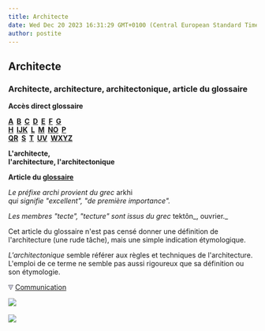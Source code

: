 ```yaml
---
title: Architecte
date: Wed Dec 20 2023 16:31:29 GMT+0100 (Central European Standard Time)
author: postite
---
```


## Architecte
### Architecte, architecture, architectonique, article du glossaire
 **Accès direct glossaire**

**[A](a.html)  [B](b.html)  [C](c.html)  [D](d.html)  [E](e.html)  [F](f.html)  [G](g.html)  
[H](h.html)  [IJK](ijk.html)  [L](l.html)  [M](m.html)  [NO](no.html)  [P](p.html)  
[QR](qr.html)  [S](s.html)  [T](t.html)  [UV](uv.html)  [WXYZ](wxyz.html)**

**L'architecte,  
l'architecture, l'architectonique**

**Article du [glossaire](glossaire.html)**

_Le préfixe archi provient du grec_ arkhi  
_qui signifie "excellent", "de première importance"._

_Les membres "tecte", "tecture" sont issus du grec_ tektôn_, ouvrier._

Cet article du glossaire n'est pas censé donner une définition de l'architecture (une rude tâche), mais une simple indication étymologique.

_L'architectonique_ semble référer aux règles et techniques de l'architecture. L'emploi de ce terme ne semble pas aussi rigoureux que sa définition ou son étymologie.



![](images/flechebas.gif) [Communication](http://www.artrealite.com/annonceurs.htm) 

[![](https://cbonvin.fr/sites/regie.artrealite.com/visuels/campagne1.png)](index-2.html#20131014)

![](https://cbonvin.fr/sites/regie.artrealite.com/visuels/campagne2.png)